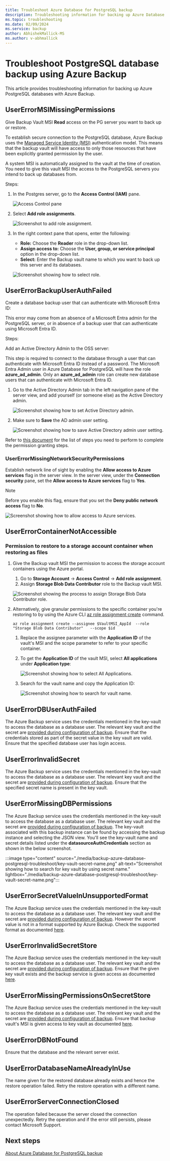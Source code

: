 ```yaml
---
title: Troubleshoot Azure Database for PostgreSQL backup
description: Troubleshooting information for backing up Azure Database for PostgreSQL.
ms.topic: troubleshooting
ms.date: 02/09/2024
ms.service: backup
author: AbhishekMallick-MS
ms.author: v-abhmallick
---
```


# Troubleshoot PostgreSQL database backup using Azure Backup

This article provides troubleshooting information for backing up Azure PostgreSQL databases with Azure Backup.

## UserErrorMSIMissingPermissions

Give Backup Vault MSI **Read** access on the PG server you want to back up or restore.

To establish secure connection to the PostgreSQL database, Azure Backup uses the [Managed Service Identity (MSI)](../active-directory/managed-identities-azure-resources/overview.md) authentication model. This means that the backup vault will have access to only those resources that have been explicitly granted permission by the user.

A system MSI is automatically assigned to the vault at the time of creation. You need to give this vault MSI the access to the PostgreSQL servers you intend to back up databases from.

Steps:

1. In the Postgres server, go to the **Access Control (IAM)** pane.

    ![Access Control pane](./media/backup-azure-database-postgresql/access-control-pane.png)

1. Select **Add role assignments**.

    ![Screenshot to add role assignment.](./media/backup-azure-database-postgresql/add-role-assignment.png)

1. In the right context pane that opens, enter the following:<br>

   - **Role:** Choose the **Reader** role in the drop-down list.<br>
   - **Assign access to:** Choose the **User, group, or service principal** option in the drop-down list.<br>
   - **Select:** Enter the Backup vault name to which you want to back up this server and its databases.<br>

    ![Screenshot showing how to select role.](./media/backup-azure-database-postgresql/select-role-and-enter-backup-vault-name.png)

## UserErrorBackupUserAuthFailed

Create a database backup user that can authenticate with Microsoft Entra ID:

This error may come from an absence of a Microsoft Entra admin for the PostgreSQL server, or in absence of a backup user that can authenticate using Microsoft Entra ID.

Steps:

Add an Active Directory Admin to the OSS server:

This step is required to connect to the database through a user that can authenticate with Microsoft Entra ID instead of a password. The Microsoft Entra Admin user in Azure Database for PostgreSQL will have the role **azure_ad_admin**. Only an **azure_ad_admin** role can create new database users that can authenticate with Microsoft Entra ID.

1. Go to the Active Directory Admin tab in the left navigation pane of the server view, and add yourself (or someone else) as the Active Directory admin.

    ![Screenshot showing how to set Active Directory admin.](./media/backup-azure-database-postgresql/set-admin.png)

1. Make sure to **Save** the AD admin user setting.

    ![Screenshot showing how to save Active Directory admin user setting.](./media/backup-azure-database-postgresql/save-admin-setting.png)

Refer to [this document](https://download.microsoft.com/download/7/4/d/74d689aa-909d-4d3e-9b18-f8e465a7ebf5/OSSbkpprep_automated.docx) for the list of steps you need to perform to complete the permission granting steps.

### UserErrorMissingNetworkSecurityPermissions

Establish network line of sight by enabling the **Allow access to Azure services** flag in the server view. In the server view, under the **Connection security** pane, set the **Allow access to Azure services** flag to **Yes**.

>[!Note]
>Before you enable this flag, ensure that you set the **Deny public network access** flag to **No**.

![Screenshot showing how to allow access to Azure services.](./media/backup-azure-database-postgresql/allow-access-to-azure-services.png)

## UserErrorContainerNotAccessible

### Permission to restore to a storage account container when restoring as files

1. Give the Backup vault MSI the permission to access the storage account containers using the Azure portal.
    1. Go to **Storage Account** -> **Access Control** -> **Add role assignment**.
    1. Assign **Storage Blob Data Contributor** role to the Backup vault MSI.

    ![Screenshot showing the process to assign Storage Blob Data Contributor role.](./media/backup-azure-database-postgresql/assign-storage-blog-data-contributor-role.png)

1. Alternatively, give granular permissions to the specific container you're restoring to by using the Azure CLI [az role assignment create](/cli/azure/role/assignment) command.

    ```azurecli
    az role assignment create --assignee $VaultMSI_AppId  --role "Storage Blob Data Contributor"   --scope $id
    ```

    1. Replace the assignee parameter with the **Application ID** of the vault's MSI and the scope parameter to refer to your specific container.
    1. To get the **Application ID** of the vault MSI, select **All applications** under **Application type**:

        ![Screenshot showing how to select All Applications.](./media/backup-azure-database-postgresql/select-all-applications.png)

    1. Search for the vault name and copy the Application ID:

        ![Screenshot showing how to search for vault name.](./media/backup-azure-database-postgresql/search-for-vault-name.png)

## UserErrorDBUserAuthFailed

The Azure Backup service uses the credentials mentioned in the key-vault to access the database as a database user. The relevant key vault and the secret are [provided during configuration of backup](backup-azure-database-postgresql.md#configure-backup-on-azure-postgresql-databases). Ensure that the credentials stored as part of the secret value in the key vault are valid. Ensure that the specified database user has login access.

## UserErrorInvalidSecret

The Azure Backup service uses the credentials mentioned in the key-vault to access the database as a database user. The relevant key vault and the secret are [provided during configuration of backup](backup-azure-database-postgresql.md#configure-backup-on-azure-postgresql-databases). Ensure that the specified secret name is present in the key vault.

## UserErrorMissingDBPermissions


The Azure Backup service uses the credentials mentioned in the key-vault to access the database as a database user. The relevant key vault and the secret are [provided during configuration of backup](backup-azure-database-postgresql.md#configure-backup-on-azure-postgresql-databases). The key-vault associated with this backup instance can be found by accessing the backup instance and selecting the JSON view. You'll see the key-vault name and secret details listed under the **datasourceAuthCredentials** section as shown in the below screenshot.

:::image type="content" source="./media/backup-azure-database-postgresql-troubleshoot/key-vault-secret-name.png" alt-text="Screenshot showing how to search for key vault by using secret name." lightbox="./media/backup-azure-database-postgresql-troubleshoot/key-vault-secret-name.png":::

## UserErrorSecretValueInUnsupportedFormat

The Azure Backup service uses the credentials mentioned in the key-vault to access the database as a database user. The relevant key vault and the secret are [provided during configuration of backup](backup-azure-database-postgresql.md#configure-backup-on-azure-postgresql-databases). However the secret value is not in a format supported by Azure Backup. Check the supported format as documented [here](backup-azure-database-postgresql.md#create-secrets-in-the-key-vault).

## UserErrorInvalidSecretStore

The Azure Backup service uses the credentials mentioned in the key-vault to access the database as a database user. The relevant key vault and the secret are [provided during configuration of backup](backup-azure-database-postgresql.md#configure-backup-on-azure-postgresql-databases). Ensure that the given key vault exists and the backup service is given access as documented [here](backup-azure-database-postgresql-overview.md#set-of-permissions-needed-for-azure-postgresql-database-backup).

## UserErrorMissingPermissionsOnSecretStore

The Azure Backup service uses the credentials mentioned in the key-vault to access the database as a database user. The relevant key vault and the secret are [provided during configuration of backup](backup-azure-database-postgresql.md#configure-backup-on-azure-postgresql-databases). Ensure that backup vault's MSI is given access to key vault as documented [here](backup-azure-database-postgresql-overview.md#set-of-permissions-needed-for-azure-postgresql-database-backup).

## UserErrorDBNotFound

Ensure that the database and the relevant server exist.

## UserErrorDatabaseNameAlreadyInUse

The name given for the restored database already exists and hence the restore operation failed. Retry the restore operation with a different name.

## UserErrorServerConnectionClosed

The operation failed because the server closed the connection unexpectedly. Retry the operation and if the error still persists, please contact Microsoft Support.


## Next steps

[About Azure Database for PostgreSQL backup](backup-azure-database-postgresql-overview.md)

